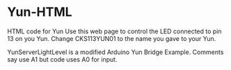 # Yun-HTML
HTML code for Yun
Use this web page to control the LED connected to pin 13 on you Yun.
Change CKS113YUN01 to the name you gave to your Yun.

YunServerLightLevel is a modified Arduino Yun Bridge Example.
Comments say use A1 but code uses A0 for input.
